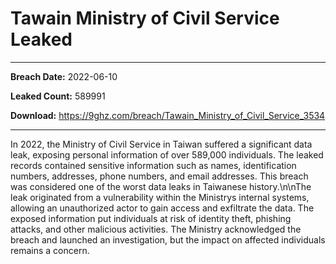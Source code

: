 # Tawain Ministry of Civil Service Leaked

------------
**Breach Date:** 2022-06-10

**Leaked Count:** 589991

**Download:** https://9ghz.com/breach/Tawain_Ministry_of_Civil_Service_3534

------------
In 2022, the Ministry of Civil Service in Taiwan suffered a significant data leak, exposing personal information of over 589,000 individuals. The leaked records contained sensitive information such as names, identification numbers, addresses, phone numbers, and email addresses. This breach was considered one of the worst data leaks in Taiwanese history.\n\nThe leak originated from a vulnerability within the Ministrys internal systems, allowing an unauthorized actor to gain access and exfiltrate the data. The exposed information put individuals at risk of identity theft, phishing attacks, and other malicious activities. The Ministry acknowledged the breach and launched an investigation, but the impact on affected individuals remains a concern.
